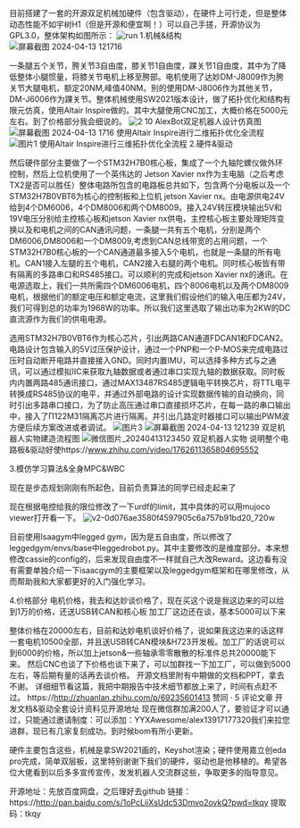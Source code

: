  目前搭建了一套的开源双足机械加硬件（包含驱动），在硬件上可行走，但是整体动态性能不如宇树H1（但是开源和便宜啊！）可以自己手搓，开源协议为GPL3.0，整体架构如图所示：
 ![run](https://github.com/Alexhuge1/Alexbot/assets/79268846/a2eb591e-d456-4b0f-b197-b859c2b0c155)
1.机械&结构
![屏幕截图 2024-04-13 121716](https://github.com/Alexhuge1/Alexbot/assets/79268846/150308cd-8ca5-4cd7-801d-cbc1b5fc478d)

一条腿五个关节，胯关节3自由度，膝关节1自由度，踝关节1自由度，其中为了降低整体小腿惯量，将膝关节电机上移至胯部。电机使用了达妙DM-J8009作为胯关节大腿电机，额定20NM,峰值40NM。别的使用DM-J8006作为其他关节，DM-J6006作为踝关节。整体机械使用SW2021版本设计，做了拓扑优化和结构有限元仿真，使用Altair Inspire做的。其中大腿使用CNC加工，大概价格在5000元左右。到了价格部分我会细说的。
![2 10](https://github.com/Alexhuge1/Alexbot/assets/79268846/501826ab-541a-40ca-8109-51b4ecc5542e)
AlexBot双足机器人设计仿真图
![屏幕截图 2024-04-13 1716](https://github.com/Alexhuge1/Alexbot/assets/79268846/c7eb36f5-861d-4384-a486-29a93eeace56)
使用Altair Inspire进行二维拓扑优化全流程
![图片1](https://github.com/Alexhuge1/Alexbot/assets/79268846/3afe8f92-c4c3-46a8-9cc9-73fd7369d808)
使用Altair Inspire进行三维拓扑优化全流程
2.硬件&驱动

然后硬件部分主要做了一个STM32H7B0核心板，集成了一个九轴陀螺仪做外环控制，然后上位机使用了一个英伟达的 Jetson Xavier nx作为主电脑（之后考虑TX2是否可以胜任）整体电路所包含的电路板总共如下，包含两个分电板以及一个STM32H7B0VBT6为核心的控制板和上位机 jetson Xavier nx。由电源供电24V给到4个DM6006，4个DM8006和两个DM8009。接入24V转压模块输出5V和19V电压分别给主控核心板和jetson Xavier nx供电，主控核心板主要处理矩阵变换以及和电机之间的CAN通讯问题，一条腿一共有五个电机，分别是两个DM6006,DM8006和一个DM8009,考虑到CAN总线带宽的占用问题，一个STM32H7B0核心板的一个CAN通道最多接入5个电机，也就是一条腿的所有电机。CAN1接入左腿的五个电机，CAN2接入右腿的两个电机。同时核心板皆有带有隔离的多路串口和RS485接口。可以顺利的完成和jetson Xavier nx的通讯。在电源选取上，我们一共所需四个DM6006电机，四个8006电机以及两个DM8009电机，根据他们的额定电压和额定电流，这里我们假设他们的输入电压都为24V，我们可得到总的功率为1968W的功率。所以我们这里选取了输出功率为2KW的DC直流源作为我们的供电电源。

选用STM32H7B0VBT6作为核心芯片，引出两路CAN通道FDCAN1和FDCAN2。电路设计包含输入的5V过压保护设计，通过一个PNP和一个P-MOS来完成电路过压时自动断开电路并直接接入GND。同时内置IMU，可以选择多种方式与之通讯，可以通过模拟IIC来获取九轴数据或者通过串口实现九轴的数据获取。同时板内内置两路485通讯接口，通过MAX13487RS485逻辑电平转换芯片，将TTL电平转换成RS485协议的电平，并通过外部电路的设计实现数据传输的自动换向，同时引出多路串口接口，为了防止高压通过串口直接损坏芯片，在每一路的串口输出中，接入了Π122M31隔离芯片进行隔离。并引出几路定时器接口可以输出PWM波方便后续方案改进或者调试。
![图片3](https://github.com/Alexhuge1/Alexbot/assets/79268846/45d509cd-a820-4300-86af-de6eaf1d7879)
![屏幕截图 2024-04-13 121239](https://github.com/Alexhuge1/Alexbot/assets/79268846/e625a7bd-51c1-4a25-b6b3-4c22a0512e78)
双足机器人实物建造流程图
![微信图片_20240413123450](https://github.com/Alexhuge1/Alexbot/assets/79268846/be32c725-1c60-49a8-b3aa-c7ed3b4e22c1)
双足机器人实物
说明整个电路板&驱动好使https://www.zhihu.com/video/1762611365804695552

3.模仿学习算法&全身MPC&WBC

现在是步态规划刚刚有所起色，目前负责算法的同学已经走起来了

现在根据电控给我的限位修改了一下urdf的limit，其中具体的可以用mujoco viewer打开看一下。
![v2-0d076ae3580f4597905c6a757b91bd20_720w](https://github.com/Alexhuge1/Alexbot/assets/79268846/ca007be0-8ff4-47b6-8b23-acb9bd97a089)

目前使用Isaagym中legged gym，因为是五自由度，所以修改了leggedgym/envs/base中leggedrobot.py。其中主要修改的是维度部分。本来想修改cassie的config的，后来发现自由度不一样就自己大改Reward。这边看有没有需要单独介绍一下isaacgym的主要框架以及leggedgym框架和在哪里修改，从而帮助我和大家都更好的入门强化学习。

4.价格部分
电机价格，我去和达妙谈价格了，现在买这个说是我这边来的可以给到1万的价格，还送USB转CAN和核心板
加工厂这边还在谈，基本5000可以下来

整体价格在20000左右，目前和达妙电机谈好价格了，说如果我这边来的话这样一套电机10500全部，并且送USB转CAN模块&H723开发板。加工厂的话说可以到6000的价格，所以加上jetson&一些轴承零零散散的标准件总共20000能下来。
然后CNC也谈了下价格也谈下来了，可以加群找一下加工厂，可以做到5000左右，等后期有量的话再去谈价格。
开源文档里附有中期做的文档和PPT，拿去不谢。
详细细节看这篇，我把中期报告中技术细节都放上来了，时间有点赶不过。
https://http://zhuanlan.zhihu.com/p/69235601413 赞同 · 5 评论文章
开发文档&驱动全套设计资料见开源地址
现在微信群加满200人了，要验证才可以通过，只能通过邀请制度：可以添加：YYXAwesome/alex13917177320我们来拉您进群，现已有几家复刻成功。到时候bom有所小更新。




硬件主要包含这些，机械是拿SW2021画的，Keyshot渲染；硬件使用嘉立创eda pro完成，简单双层板，这里特别谢谢下我们的硬件，驱动也是他移植的。希望各位大佬看到以后多多宣传宣传，发发机器人交流群这些，争取更多的指导意见。

开源地址：先放百度网盘，之后理好去github
链接：https://http://pan.baidu.com/s/1oPcLiiXsUdc53Dmvo2ovkQ?pwd=tkqy
提取码：tkqy 
